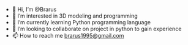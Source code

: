 - 👋 Hi, I’m @Brarus
- 👀 I’m interested in 3D modeling and programming
- 🌱 I’m currently learning Python programming language
- 💞️ I’m looking to collaborate on project in python to gain experience
- 📫 How to reach me brarus1995@gmail.com

<!---
Brarus/Brarus is a ✨ special ✨ repository because its `README.md` (this file) appears on your GitHub profile.
You can click the Preview link to take a look at your changes.
--->
